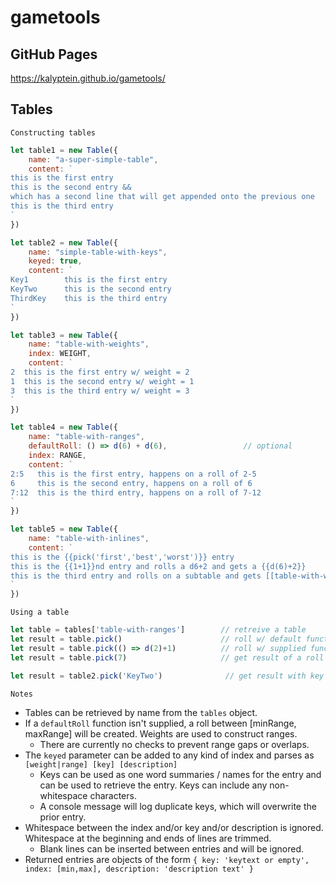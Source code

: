 # gametools

## GitHub Pages

https://kalyptein.github.io/gametools/

## Tables

`Constructing tables`

```javascript
let table1 = new Table({
    name: "a-super-simple-table",
    content: `
this is the first entry
this is the second entry &&
which has a second line that will get appended onto the previous one
this is the third entry
`
})

let table2 = new Table({
    name: "simple-table-with-keys",
    keyed: true,
    content: `
Key1        this is the first entry
KeyTwo      this is the second entry
ThirdKey    this is the third entry
`
})

let table3 = new Table({
    name: "table-with-weights",
    index: WEIGHT,
    content: `
2  this is the first entry w/ weight = 2
1  this is the second entry w/ weight = 1
3  this is the third entry w/ weight = 3
`
})

let table4 = new Table({
    name: "table-with-ranges",
    defaultRoll: () => d(6) + d(6),                 // optional
    index: RANGE,
    content: `
2:5   this is the first entry, happens on a roll of 2-5
6     this is the second entry, happens on a roll of 6
7:12  this is the third entry, happens on a roll of 7-12
`
})

let table5 = new Table({
    name: "table-with-inlines",
    content: `
this is the {{pick('first','best','worst')}} entry
this is the {{1+1}}nd entry and rolls a d6+2 and gets a {{d(6)+2}}
this is the third entry and rolls on a subtable and gets [[table-with-weights-name]]
`
})
```

`Using a table`

```javascript
let table = tables['table-with-ranges']        // retreive a table
let result = table.pick()                      // roll w/ default function
let result = table.pick(() => d(2)+1)          // roll w/ supplied function
let result = table.pick(7)                     // get result of a roll of 7

let result = table2.pick('KeyTwo')              // get result with key 'KeyTwo'
```

`Notes`
- Tables can be retrieved by name from the `tables` object.
- If a `defaultRoll` function isn't supplied, a roll between [minRange, maxRange] will be created.  Weights are used to construct ranges.
    - There are currently no checks to prevent range gaps or overlaps.
- The `keyed` parameter can be added to any kind of index and parses as `[weight|range] [key] [description]`
    - Keys can be used as one word summaries / names for the entry and can be used to retrieve the entry.  Keys can include any non-whitespace characters.
    - A console message will log duplicate keys, which will overwrite the prior entry.
- Whitespace between the index and/or key and/or description is ignored.  Whitespace at the beginning and ends of lines are trimmed.
    - Blank lines can be inserted between entries and will be ignored.
- Returned entries are objects of the form `{ key: 'keytext or empty', index: [min,max], description: 'description text' }`

